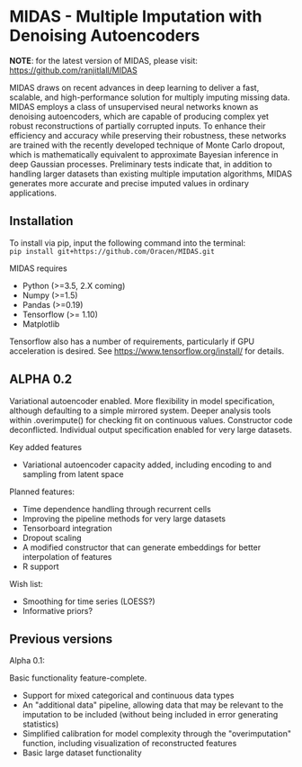 # MIDAS - Multiple Imputation with Denoising Autoencoders

**NOTE**: for the latest version of MIDAS, please visit: https://github.com/ranjitlall/MIDAS

MIDAS draws on recent advances in deep learning to deliver a fast, scalable, and high-performance solution for multiply imputing missing data. MIDAS employs a class of unsupervised neural networks known as denoising autoencoders, which are capable of producing complex yet robust reconstructions of partially corrupted inputs. To enhance their efficiency and accuracy while preserving their robustness, these networks are trained with the recently developed technique of Monte Carlo dropout, which is mathematically equivalent to approximate Bayesian inference in deep Gaussian processes. Preliminary tests indicate that, in addition to handling larger datasets than existing multiple imputation algorithms, MIDAS generates more accurate and precise imputed values in ordinary  applications.

Installation
------------

To install via pip, input the following command into the terminal:  
`pip install git+https://github.com/Oracen/MIDAS.git`


MIDAS requires
- Python (>=3.5, 2.X coming)
- Numpy (>=1.5)
- Pandas (>=0.19)
- Tensorflow (>= 1.10)
- Matplotlib

Tensorflow also has a number of requirements, particularly if GPU acceleration is desired. See https://www.tensorflow.org/install/ for details.


ALPHA 0.2
---------
Variational autoencoder enabled. More flexibility in model specification, although defaulting to a simple mirrored system. Deeper analysis tools within .overimpute() for checking fit on continuous values. Constructor code deconflicted. Individual output specification enabled for very large datasets.

Key added features
- Variational autoencoder capacity added, including encoding to and sampling from latent space

Planned features:
- Time dependence handling through recurrent cells
- Improving the pipeline methods for very large datasets
- Tensorboard integration
- Dropout scaling
- A modified constructor that can generate embeddings for better interpolation of features
- R support

Wish list:
- Smoothing for time series (LOESS?)
- Informative priors?

Previous versions
-----------------

Alpha 0.1:

Basic functionality feature-complete.
- Support for mixed categorical and continuous data types
- An "additional data" pipeline, allowing data that may be relevant to the imputation to be included (without being included in error generating statistics)
- Simplified calibration for model complexity through the "overimputation" function, including visualization of reconstructed features
- Basic large dataset functionality





